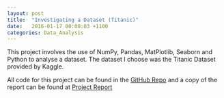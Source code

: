 ```yaml
---
layout: post
title:  "Investigating a Dataset (Titanic)"
date:   2016-01-17 00:00:03 +1100
categories: Data_Analysis
---
```

This project involves the use of NumPy, Pandas, MatPlotlib, Seaborn and Python to analyse a dataset. The dataset I choose was the Titanic Dataset provided by Kaggle.


All code for this project can be found in the [GitHub Repo][repo] and a copy of the report can be found at [Project Report][report]

[repo]:   https://github.com/ghunt03/DAP02-Investigate-a-dataset
[report]: /DAProjects/DAP02/TitanicDatasetInvestigation.html
